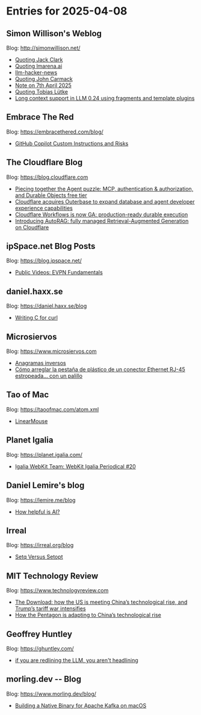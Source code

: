 # Entries for 2025-04-08
## Simon Willison's Weblog 
Blog: http://simonwillison.net/ 

- [Quoting Jack Clark](https://simonwillison.net/2025/Apr/8/jack-clark/#atom-everything)
- [Quoting lmarena.ai](https://simonwillison.net/2025/Apr/8/lmaren/#atom-everything)
- [llm-hacker-news](https://simonwillison.net/2025/Apr/8/llm-hacker-news/#atom-everything)
- [Quoting John Carmack](https://simonwillison.net/2025/Apr/7/john-carmack/#atom-everything)
- [Note on 7th April 2025](https://simonwillison.net/2025/Apr/7/crawlers/#atom-everything)
- [Quoting Tobias Lütke](https://simonwillison.net/2025/Apr/7/tobias/#atom-everything)
- [Long context support in LLM 0.24 using fragments and template plugins](https://simonwillison.net/2025/Apr/7/long-context-llm/#atom-everything)
## Embrace The Red 
Blog: https://embracethered.com/blog/ 

- [GitHub Copilot Custom Instructions and Risks](https://embracethered.com/blog/posts/2025/github-custom-copilot-instructions/)
##  The Cloudflare Blog  
Blog: https://blog.cloudflare.com 

- [Piecing together the Agent puzzle: MCP, authentication & authorization, and Durable Objects free tier](https://blog.cloudflare.com/building-ai-agents-with-mcp-authn-authz-and-durable-objects/)
- [Cloudflare acquires Outerbase to expand database and agent developer experience capabilities](https://blog.cloudflare.com/cloudflare-acquires-outerbase-database-dx/)
- [Cloudflare Workflows is now GA: production-ready durable execution](https://blog.cloudflare.com/workflows-ga-production-ready-durable-execution/)
- [Introducing AutoRAG: fully managed Retrieval-Augmented Generation on Cloudflare](https://blog.cloudflare.com/introducing-autorag-on-cloudflare/)
## ipSpace.net Blog Posts 
Blog: https://blog.ipspace.net/ 

- [Public Videos: EVPN Fundamentals](https://blog.ipspace.net/2025/04/evpn-fundamentals-videos/?utm_source=atom_feed)
## daniel.haxx.se 
Blog: https://daniel.haxx.se/blog 

- [Writing C for curl](https://daniel.haxx.se/blog/2025/04/07/writing-c-for-curl/)
## Microsiervos 
Blog: https://www.microsiervos.com 

- [Anagramas inversos](https://www.microsiervos.com/archivo/juegos-y-diversion/anagramas-inversos.html)
- [Cómo arreglar la pestaña de plástico de un conector Ethernet RJ-45 estropeada… con un palillo](https://www.microsiervos.com/archivo/internet/como-arreglar-pestana-plastico-conector-ethernet-rj-45-estropeada-palillo.html)
## Tao of Mac 
Blog: https://taoofmac.com/atom.xml 

- [LinearMouse](https://taoofmac.com/space/apps/linearmouse)
## Planet Igalia 
Blog: https://planet.igalia.com/ 

- [Igalia WebKit Team: WebKit Igalia Periodical #20](https://blogs.igalia.com/webkit/blog/2025/wip-20/)
## Daniel Lemire's blog 
Blog: https://lemire.me/blog 

- [How helpful is AI?](https://lemire.me/blog/2025/04/07/how-helpful-is-ai/)
## Irreal 
Blog: https://irreal.org/blog 

- [Setq Versus Setopt](https://irreal.org/blog/?p=12900)
## MIT Technology Review 
Blog: https://www.technologyreview.com 

- [The Download: how the US is meeting China’s technological rise, and Trump’s tariff war intensifies](https://www.technologyreview.com/2025/04/07/1114289/the-download-how-the-us-is-meeting-chinas-technological-rise-and-trumps-tariff-war-intensifies/)
- [How the Pentagon is adapting to China’s technological rise](https://www.technologyreview.com/2025/04/07/1114242/kathleen-hicks-on-china/)
## Geoffrey Huntley 
Blog: https://ghuntley.com/ 

- [if you are redlining the LLM, you aren't headlining](https://ghuntley.com/redlining/)
## morling.dev -- Blog 
Blog: https://www.morling.dev/blog/ 

- [Building a Native Binary for Apache Kafka on macOS](https://www.morling.dev/blog/building-native-binary-for-apache-kafka-macos/)